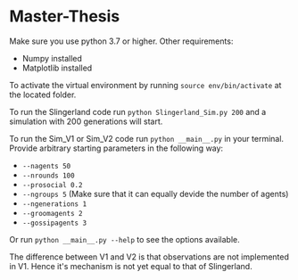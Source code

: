 # Master-Thesis

Make sure you use python 3.7 or higher. 
Other requirements:
- Numpy installed
- Matplotlib installed

To activate the virtual environment by running ```source env/bin/activate``` at the located folder.

To run the Slingerland code run ```python Slingerland_Sim.py 200``` and a simulation with 200 generations will start. 

To run the Sim_V1 or Sim_V2 code run ```python __main__.py``` in your terminal.
Provide arbitrary starting parameters in the following way:

- ```--nagents 50```
- ```--nrounds 100```
- ```--prosocial 0.2```
- ```--ngroups 5``` (Make sure that it can equally devide the number of agents)
- ```--ngenerations 1```
- ```--groomagents 2```
- ```--gossipagents 3```

Or run ```python __main__.py --help``` to see the options available.

The difference between V1 and V2 is that observations are not implemented in V1. Hence it's mechanism is not yet equal to that of Slingerland. 
